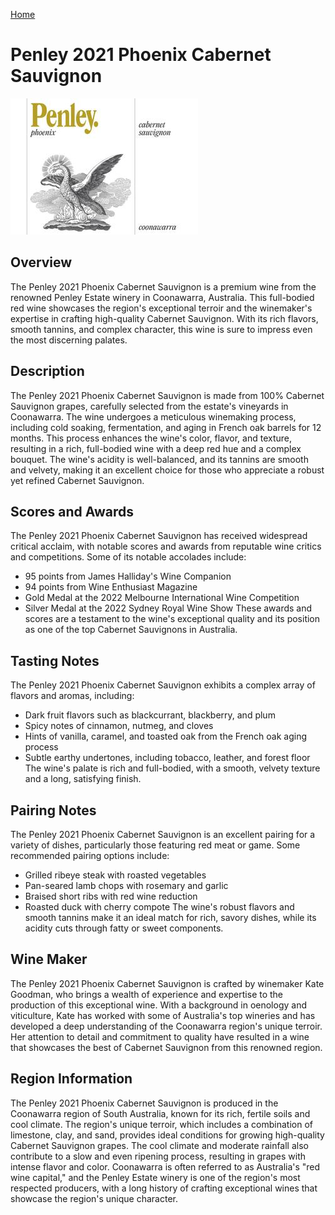 [Home](#url=)

# Penley 2021 Phoenix Cabernet Sauvignon

![Penley 2021 Phoenix Cabernet Sauvignon](wine-05.jpg)

## Overview
The Penley 2021 Phoenix Cabernet Sauvignon is a premium wine from the renowned Penley Estate winery in Coonawarra, Australia. This full-bodied red wine showcases the region's exceptional terroir and the winemaker's expertise in crafting high-quality Cabernet Sauvignon. With its rich flavors, smooth tannins, and complex character, this wine is sure to impress even the most discerning palates.

## Description
The Penley 2021 Phoenix Cabernet Sauvignon is made from 100% Cabernet Sauvignon grapes, carefully selected from the estate's vineyards in Coonawarra. The wine undergoes a meticulous winemaking process, including cold soaking, fermentation, and aging in French oak barrels for 12 months. This process enhances the wine's color, flavor, and texture, resulting in a rich, full-bodied wine with a deep red hue and a complex bouquet. The wine's acidity is well-balanced, and its tannins are smooth and velvety, making it an excellent choice for those who appreciate a robust yet refined Cabernet Sauvignon.

## Scores and Awards
The Penley 2021 Phoenix Cabernet Sauvignon has received widespread critical acclaim, with notable scores and awards from reputable wine critics and competitions. Some of its notable accolades include:
- 95 points from James Halliday's Wine Companion
- 94 points from Wine Enthusiast Magazine
- Gold Medal at the 2022 Melbourne International Wine Competition
- Silver Medal at the 2022 Sydney Royal Wine Show
These awards and scores are a testament to the wine's exceptional quality and its position as one of the top Cabernet Sauvignons in Australia.

## Tasting Notes
The Penley 2021 Phoenix Cabernet Sauvignon exhibits a complex array of flavors and aromas, including:
- Dark fruit flavors such as blackcurrant, blackberry, and plum
- Spicy notes of cinnamon, nutmeg, and cloves
- Hints of vanilla, caramel, and toasted oak from the French oak aging process
- Subtle earthy undertones, including tobacco, leather, and forest floor
The wine's palate is rich and full-bodied, with a smooth, velvety texture and a long, satisfying finish.

## Pairing Notes
The Penley 2021 Phoenix Cabernet Sauvignon is an excellent pairing for a variety of dishes, particularly those featuring red meat or game. Some recommended pairing options include:
- Grilled ribeye steak with roasted vegetables
- Pan-seared lamb chops with rosemary and garlic
- Braised short ribs with red wine reduction
- Roasted duck with cherry compote
The wine's robust flavors and smooth tannins make it an ideal match for rich, savory dishes, while its acidity cuts through fatty or sweet components.

## Wine Maker
The Penley 2021 Phoenix Cabernet Sauvignon is crafted by winemaker Kate Goodman, who brings a wealth of experience and expertise to the production of this exceptional wine. With a background in oenology and viticulture, Kate has worked with some of Australia's top wineries and has developed a deep understanding of the Coonawarra region's unique terroir. Her attention to detail and commitment to quality have resulted in a wine that showcases the best of Cabernet Sauvignon from this renowned region.

## Region Information
The Penley 2021 Phoenix Cabernet Sauvignon is produced in the Coonawarra region of South Australia, known for its rich, fertile soils and cool climate. The region's unique terroir, which includes a combination of limestone, clay, and sand, provides ideal conditions for growing high-quality Cabernet Sauvignon grapes. The cool climate and moderate rainfall also contribute to a slow and even ripening process, resulting in grapes with intense flavor and color. Coonawarra is often referred to as Australia's "red wine capital," and the Penley Estate winery is one of the region's most respected producers, with a long history of crafting exceptional wines that showcase the region's unique character.
